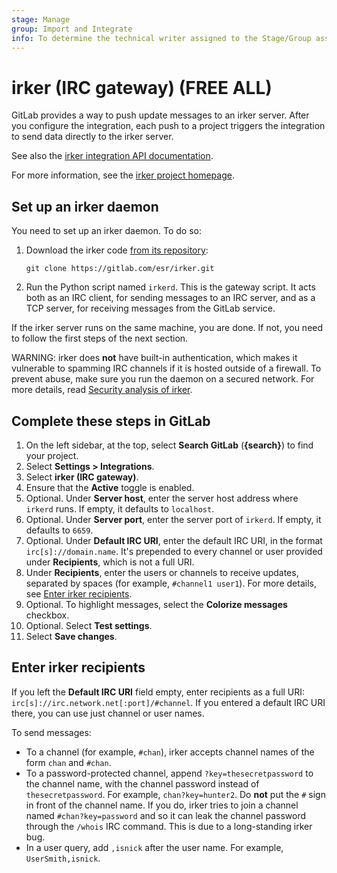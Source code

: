 ```yaml
---
stage: Manage
group: Import and Integrate
info: To determine the technical writer assigned to the Stage/Group associated with this page, see https://about.gitlab.com/handbook/product/ux/technical-writing/#assignments
---
```


# irker (IRC gateway) **(FREE ALL)**

GitLab provides a way to push update messages to an irker server. After you configure
the integration, each push to a project triggers the integration to send data directly
to the irker server.

See also the [irker integration API documentation](../../../api/integrations.md).

For more information, see the [irker project homepage](https://gitlab.com/esr/irker).

## Set up an irker daemon

You need to set up an irker daemon. To do so:

1. Download the irker code [from its repository](https://gitlab.com/esr/irker):

   ```shell
   git clone https://gitlab.com/esr/irker.git
   ```

1. Run the Python script named `irkerd`. This is the gateway script.
   It acts both as an IRC client, for sending messages to an IRC server,
   and as a TCP server, for receiving messages from the GitLab service.

If the irker server runs on the same machine, you are done. If not, you
need to follow the first steps of the next section.

WARNING:
irker does **not** have built-in authentication, which makes it vulnerable to spamming IRC channels if
it is hosted outside of a firewall. To prevent abuse, make sure you run the daemon on a secured
network. For more details, read
[Security analysis of irker](http://www.catb.org/~esr/irker/security.html).

## Complete these steps in GitLab

1. On the left sidebar, at the top, select **Search GitLab** (**{search}**) to find your project.
1. Select **Settings > Integrations**.
1. Select **irker (IRC gateway)**.
1. Ensure that the **Active** toggle is enabled.
1. Optional. Under **Server host**, enter the server host address where `irkerd` runs. If empty,
   it defaults to `localhost`.
1. Optional. Under **Server port**, enter the server port of `irkerd`. If empty, it defaults to `6659`.
1. Optional. Under **Default IRC URI**, enter the default IRC URI, in the format `irc[s]://domain.name`.
   It's prepended to every channel or user provided under **Recipients**, which is not a full URI.
1. Under **Recipients**, enter the users or channels to receive updates, separated by spaces
   (for example, `#channel1 user1`). For more details, see [Enter irker recipients](#enter-irker-recipients).
1. Optional. To highlight messages, select the **Colorize messages** checkbox.
1. Optional. Select **Test settings**.
1. Select **Save changes**.

## Enter irker recipients

If you left the **Default IRC URI** field empty, enter recipients as a full URI:
`irc[s]://irc.network.net[:port]/#channel`. If you entered a default IRC URI there, you can use just
channel or user names.

To send messages:

- To a channel (for example, `#chan`), irker accepts channel names of the form `chan` and
  `#chan`.
- To a password-protected channel, append `?key=thesecretpassword` to the channel name,
  with the channel password instead of `thesecretpassword`. For example, `chan?key=hunter2`.
  Do **not** put the `#` sign in front of the channel name. If you do, irker tries to join a
  channel named `#chan?key=password` and so it can leak the channel password through the
  `/whois` IRC command. This is due to a long-standing irker bug.
- In a user query, add `,isnick` after the user name. For example, `UserSmith,isnick`.

